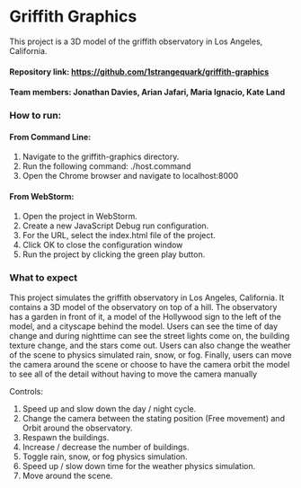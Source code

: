 # Griffith Graphics
This project is a 3D model of the griffith observatory in Los Angeles, California.
#### Repository link: https://github.com/1strangequark/griffith-graphics
#### Team members: Jonathan Davies, Arian Jafari, Maria Ignacio, Kate Land
### How to run:
#### From Command Line:
1. Navigate to the griffith-graphics directory.
2. Run the following command: ./host.command
3. Open the Chrome browser and navigate to localhost:8000
#### From WebStorm:
1. Open the project in WebStorm.
2. Create a new JavaScript Debug run configuration.
3. For the URL, select the index.html file of the project.
4. Click OK to close the configuration window
5. Run the project by clicking the green play button.
### What to expect
This project simulates the griffith observatory in Los Angeles, California. It contains a 3D model of the observatory on top of a hill. 
The observatory has a garden in front of it, a model of the Hollywood sign to the left of the model, and a cityscape behind the model. 
Users can see the time of day change and during nighttime can see the street lights come on, the building texture change, and the stars
come out. Users can also change the weather of the scene to physics simulated rain, snow, or fog. Finally, users can move the camera around
the scene or choose to have the camera orbit the model to see all of the detail without having to move the camera manually

Controls:
1. Speed up and slow down the day / night cycle.
2. Change the camera between the stating position (Free movement) and Orbit around the observatory.
3. Respawn the buildings.
4. Increase / decrease the number of buildings.
5. Toggle rain, snow, or fog physics simulation. 
6. Speed up / slow down time for the weather physics simulation.
7. Move around the scene.